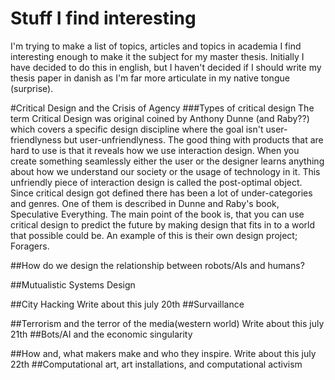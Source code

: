 Stuff I find interesting
=====================
I'm trying to make a list of topics, articles and topics in academia I find interesting enough to make it the subject for my master thesis. Initially I have decided to do this in english, but I haven't decided if I should write my thesis paper in danish as I'm far more articulate in my native tongue (surprise).

#Critical Design and the Crisis of Agency
###Types of critical design
The term Critical Design was original coined by Anthony Dunne (and Raby??) which covers a specific design discipline where the goal isn't user-friendlyness but user-unfriendlyness. The good thing with products that are hard to use is that it reveals how we use interaction design. When you create something seamlessly either the user or the designer learns anything about how we understand our society or the usage of technology in it. This unfriendly piece of interaction design is called the post-optimal object.
Since critical design got defined there has been a lot of under-categories and genres. One of them is described in Dunne and Raby's book, Speculative Everything. The main point of the book is, that you can use critical design to predict the future by making design that fits in to a world that possible could be. An example of this is their own design project; Foragers.

##How do we design the relationship between robots/AIs and humans?

##Mutualistic Systems Design

##City Hacking
Write about this july 20th
##Survaillance

##Terrorism and the terror of the media(western world)
Write about this july 21th
##Bots/AI and the economic singularity

##How and, what makers make and who they inspire.
Write about this july 22th
##Computational art, art installations, and computational activism
